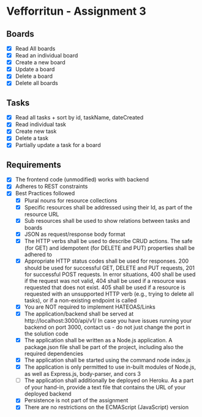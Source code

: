 # Vefforritun - Assignment 3

## Boards

- [x] Read All boards
- [x] Read an individual board
- [x] Create a new board
- [x] Update a board
- [x] Delete a board
- [x] Delete all boards

## Tasks

- [x] Read all tasks + sort by id, taskName, dateCreated
- [x] Read individual task
- [x] Create new task
- [x] Delete a task
- [x] Partially update a task for a board

## Requirements

- [x] The frontend code (unmodified) works with backend
- [x] Adheres to REST constraints
- [x] Best Practices followed
    - [x] Plural nouns for resource collections
    - [x] Specific resources shall be addressed using their Id, as part of the resource URL
    - [x] Sub resources shall be used to show relations between tasks and boards
    - [x] JSON as request/response body format
    - [x] The HTTP verbs shall be used to describe CRUD actions. The safe (for GET) and idempotent (for DELETE and PUT) properties shall be adhered to
    - [x] Appropriate HTTP status codes shall be used for responses. 200 should be used for successful GET, DELETE and PUT requests, 201 for successful POST requests. In error situations, 400 shall be used if the request was not valid, 404 shall be used if a resource was requested that does not exist. 405 shall be used if a resource is requested with an unsupported HTTP verb (e.g., trying to delete all tasks), or if a non-existing endpoint is called
    - [x] You are NOT required to implement HATEOAS/Links
    - [x] The application/backend shall be served at http://localhost:3000/api/v1/ In case you have issues running your backend on port 3000, contact us - do not just change the port in the solution code
    - [x] The application shall be written as a Node.js application. A package.json file shall be part of the project, including also the required dependencies
    - [x] The application shall be started using the command node index.js
    - [x] The application is only permitted to use in-built modules of Node.js, as well as Express.js, body-parser, and cors 3
    - [ ] The application shall additionally be deployed on Heroku. As a part of your hand-in, provide a text file that contains the URL of your deployed backend
    - [x] Persistence is not part of the assignment
    - [x] There are no restrictions on the ECMAScript (JavaScript) version